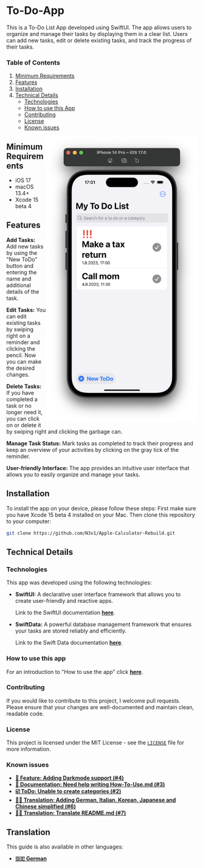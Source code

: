 # To-Do-App
<!--<img align="right"  width="100" src="https://media.giphy.com/media/M9gbBd9nbDrOTu1Mqx/giphy.gif"></a>-->
This is a To-Do List App developed using SwiftUI. The app allows users to organize and manage their tasks by displaying them in a clear list. Users can add new tasks, edit or delete existing tasks, and track the progress of their tasks.

### Table of Contents
1. [Minimum Requirements](https://github.com/N3v1/To-Do-App#minimum-requirements)
2. [Features](https://github.com/N3v1/To-Do-App#features)
3. [Installation](https://github.com/N3v1/To-Do-App#installation)
4. [Technical Details](https://github.com/N3v1/To-Do-App#technical-details)
   - [Technologies](https://github.com/N3v1/To-Do-App#technologies)
   - [How to use this App](https://github.com/N3v1/To-Do-App#how-to-use-this-app)
   - [Contributing](https://github.com/N3v1/To-Do-App#contributing)
   - [License](https://github.com/N3v1/To-Do-App#license)
   - [Known issues](https://github.com/N3v1/To-Do-App#known-issues)

<img align="right" width="400" src="Reminder.png"></a> 
## Minimum Requirements
- iOS 17
- macOS 13.4+
- Xcode 15 beta 4

## Features
**Add Tasks:** Add new tasks by using the "New ToDo" button and entering the name and additional details of the task.

**Edit Tasks:** You can edit existing tasks by swiping right on a reminder and clicking the pencil. Now you can make the desired changes.

**Delete Tasks:** If you have completed a task or no longer need it, you can click on or delete it by swiping right and clicking the garbage can.

**Manage Task Status:** Mark tasks as completed to track their progress and keep an overview of your activities by clicking on the gray tick of the reminder.

**User-friendly Interface:** The app provides an intuitive user interface that allows you to easily organize and manage your tasks.

## Installation
To install the app on your device, please follow these steps:
First make sure you have Xcode 15 beta 4 installed on your Mac. 
Then clone this repository to your computer:

```bash
git clone https://github.com/N3v1/Apple-Calculator-Rebuild.git
```

## Technical Details
### Technologies
This app was developed using the following technologies:

- **SwiftUI:** A declarative user interface framework that allows you to create user-friendly and reactive apps.

   Link to the SwiftUI documentation [**here**](https://developer.apple.com/xcode/swiftui/).

- **SwiftData:** A powerful database management framework that ensures your tasks are stored reliably and efficiently. 

   Link to the Swift Data documentation [**here**](https://developer.apple.com/documentation/swiftdata/).

### How to use this app
For an introduction to "How to use the app" click [**here**](How-To-Use.md).

### Contributing
If you would like to contribute to this project, I welcome pull requests. Please ensure that your changes are well-documented and maintain clean, readable code.

### License
This project is licensed under the MIT License - see the [`LICENSE`](LICENSE) file for more information.

### Known issues
- [**🌟 Feature: Adding Darkmode support (#4)**](https://github.com/N3v1/To-Do-App/issues/4)
- [**📖 Documentation: Need help writing How-To-Use.md (#3)**](https://github.com/N3v1/To-Do-App/issues/3) 
- [**☑️ ToDo: Unable to create categories (#2)**](https://github.com/N3v1/To-Do-App/issues/2)
- [**🧑‍💼 Translation: Adding German, Italian, Korean, Japanese and Chinese simplified (#6)**](https://github.com/N3v1/To-Do-App/issues/6)
- [**🧑‍💼 Translation: Translate README.md (#7)**](https://github.com/N3v1/To-Do-App/issues/7)

## Translation
This guide is also available in other languages:
<!-- Languages start -->
- [**🇩🇪 German**](translation/README_de.md)

<!-- Languages end -->
